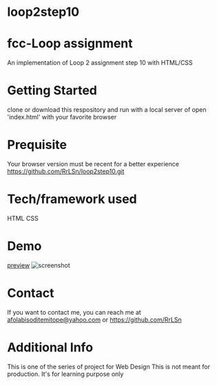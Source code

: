 # loop2step10
# fcc-Loop assignment
An implementation of Loop 2 assignment step 10 with HTML/CSS

# Getting Started
clone or download this respository and run with a local server of open 'index.html' with your favorite browser

# Prequisite
Your browser version must be recent for a better experience https://github.com/RrLSn/loop2step10.git

# Tech/framework used
HTML
CSS

# Demo
[preview](https://rawcdn.githack.com/RrLSn/loop2step10/d26a1f6ab18cee48edd6e34bc28b9744726eabb1/index.html)
![screenshot]()

# Contact
If you want to contact me, you can reach me at
afolabisoditemitope@yahoo.com or
https://github.com/RrLSn

# Additional Info
This is one of the series of project for Web Design
This is not meant for production. It's for learning purpose only
